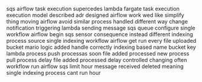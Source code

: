 sqs airflow task execution supercedes lambda fargate task execution execution model described adr designed airflow work wed like simplify thing moving airflow avoid similar process handled different way change notification triggering lambda sending message sqs queue configure single workflow airflow begin sqs sensor consequence instead different indexing process source single indexing workflow airflow get run every file uploaded bucket mario logic added handle correctly indexing based name bucket key lambda process push processas soon file added processed new process pull process delay file added processed delay controlled changing often workflow run airflow sqs limit hour message received deleted meaning single indexing process cant run hour